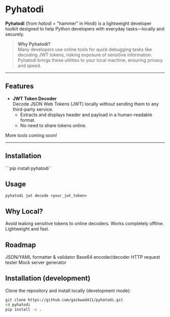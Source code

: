 # Pyhatodi

**Pyhatodi** (from *hatodi* = "hammer" in Hindi) is a lightweight developer toolkit designed to help Python developers with everyday tasks—locally and securely.  

> **Why Pyhatodi?**  
> Many developers use online tools for quick debugging tasks like decoding JWT tokens, risking exposure of sensitive information. Pyhatodi brings these utilities to your local machine, ensuring privacy and speed.

---

## Features

- **JWT Token Decoder**  
  Decode JSON Web Tokens (JWT) locally without sending them to any third-party service.  
  - Extracts and displays header and payload in a human-readable format.
  - No need to share tokens online.

More tools coming soon!

---

## Installation
```pip install pyhatodi``

## Usage
```pyhatodi jwt decode <your_jwt_token>```


## Why Local?
Avoid leaking sensitive tokens to online decoders.
Works completely offline.
Lightweight and fast.

## Roadmap
JSON/YAML formatter & validator
Base64 encoder/decoder
HTTP request tester 
Mock server generator

## Installation (development)

Clone the repository and install locally (development mode):

```bash
git clone https://github.com/gaikwad411/pyhatodi.git
cd pyhatodi
pip install -e .
```

